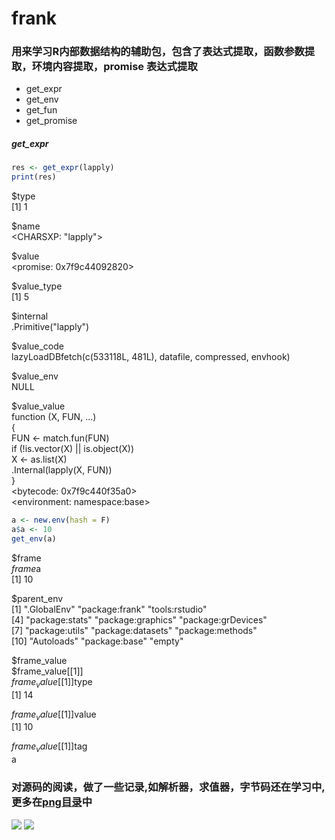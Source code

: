 [png]: https://github.com/frankill/frank/tree/main/png
[funciton_call]: https://github.com/frankill/frank/blob/main/png/funciton_call.png
[token]: https://github.com/frankill/frank/blob/main/png/token.png
# frank
 
### 用来学习R内部数据结构的辅助包，包含了表达式提取，函数参数提取，环境内容提取，promise 表达式提取
 
+ get_expr
+ get_env
+ get_fun
+ get_promise

##### get_expr  

``` r
res <- get_expr(lapply)
print(res)
```

$type  
[1] 1  

$name  
<CHARSXP: "lapply">  

$value  
<promise: 0x7f9c44092820>  

$value_type  
[1] 5  

$internal  
.Primitive("lapply")  

$value_code  
lazyLoadDBfetch(c(533118L, 481L), datafile, compressed, envhook)  

$value_env  
NULL  

$value_value  
function (X, FUN, ...)  
{  
    FUN <- match.fun(FUN)  
    if (!is.vector(X) || is.object(X))  
        X <- as.list(X)  
    .Internal(lapply(X, FUN))  
}  
<bytecode: 0x7f9c440f35a0>  
<environment: namespace:base>  

``` r
a <- new.env(hash = F)
a$a <- 10
get_env(a)
```
$frame  
$frame$a  
[1] 10  


$parent_env  
 [1] ".GlobalEnv"        "package:frank"     "tools:rstudio"      
 [4] "package:stats"     "package:graphics"  "package:grDevices"  
 [7] "package:utils"     "package:datasets"  "package:methods"    
[10] "Autoloads"         "package:base"      "empty"              

$frame_value  
$frame_value[[1]]  
$frame_value[[1]]$type  
[1] 14  

$frame_value[[1]]$value  
[1] 10  

$frame_value[[1]]$tag  
a


### 对源码的阅读，做了一些记录,如解析器，求值器，字节码还在学习中,更多在[png目录][png]中



![][funciton_call]
![][token]
